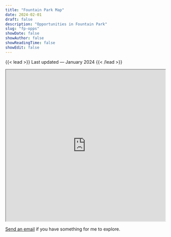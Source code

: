 ```yaml
---
title: "Fountain Park Map"
date: 2024-02-01
draft: false
description: "Opportunities in Fountain Park"
slug: "fp-opps"
showDate: false
showAuthor: false
showReadingTime: false
showEdit: false
---
```

{{< lead >}}
Last updated — January 2024
{{< /lead >}}

<iframe src="https://www.google.com/maps/d/u/1/embed?mid=1-K9YmSm1m_Mvhl3MRxmcHhRBrTDVGVI&ehbc=2E312F" width="100%" height="480"></iframe>

[Send an email](mailto:me@benjaminbanderson.com) if you have something for me to explore. 
